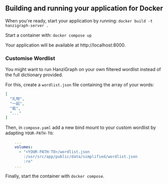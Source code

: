 ## Building and running your application for Docker

When you're ready, start your application by running:
`docker build -t hanzigraph-server .`

Start a container with:
`docker compose up`

Your application will be available at http://localhost:8000.

### Customise Wordlist

You might want to run HanziGraph on your own filtered wordlist instead of the full dictionary provided.

For this, create a `wordlist.json` file containing the array of your words:

```json
[
  "礼物",
  "一起",
  "能",
  "..."
]
```

Then, in `compose.yaml` add a new bind mount to your custom wordlist by adapting `YOUR-PATH-TO`:

```yaml
    ...
    volumes:
      - "<YOUR-PATH-TO>/wordlist.json
        :/usr/src/app/public/data/simplified/wordlist.json
        :ro"
    ...
```

Finally, start the container with `docker compose`.

